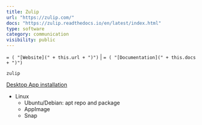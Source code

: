 ```yaml
---
title: Zulip
url: "https://zulip.com/"
docs: "https://zulip.readthedocs.io/en/latest/index.html"
type: software
category: communication
visibility: public
---
```

`= ( "[Website](" + this.url + ")")` |  `= ( "[Documentation](" + this.docs + ")")`
```query
zulip
```

[Desktop App installation](https://chat.zulip.com/help/desktop-app-install-guide)
- Linux
  - Ubuntu/Debian: apt repo and package
  - AppImage
  - Snap